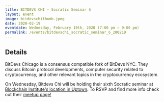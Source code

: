 ```yaml
---
title: BITDEVS CHI – Socratic Seminar 6
layout: event
image: bitdevschithumb.jpeg
date: 2020-02-19
eventdate: Wednesday, February 19th, 2020 (7:00 pm – 9:00 pm)
permalink: /events/bitdevschi_socratic_seminar_6_200219
---
```

<h2>Details</h2>
BitDevs Chicago is a consensus compatible fork of BitDevs NYC. They discuss Bitcoin protocol developments, computer security related to cryptocurrency, and other relevant topics in the cryptocurrency ecosystem.

On Wednesday, Bitdevs Chi will be holding their sixth Socratic seminar at <a href="https://theblockchaininstitute.org/contact-us/" target="_blank" rel="noopener">Blockchain Institute's location in Uptown</a>.
To RSVP and find more info check out their <a href="https://www.meetup.com/ChiBitDevs/events/268459871/" target="_blank" rel="noopener">meetup page!</a>
